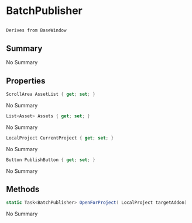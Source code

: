 # BatchPublisher

## 
```c#
Derives from BaseWindow
```

## Summary

No Summary
## Properties

```c#
ScrollArea AssetList { get; set; } 
```
No Summary
```c#
List<Asset> Assets { get; set; } 
```
No Summary
```c#
LocalProject CurrentProject { get; set; } 
```
No Summary
```c#
Button PublishButton { get; set; } 
```
No Summary
## Methods

```c#
static Task<BatchPublisher> OpenForProject( LocalProject targetAddon) 
```
No Summary
